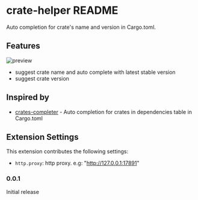 # crate-helper README

Auto completion for crate's name and version in Cargo.toml.

## Features

![preview](images/auto.gif)
- suggest crate name and auto complete with latest stable version
- suggest crate version

## Inspired by

- [crates-completer](https://github.com/jedeop/crates-completer) - Auto completion for crates in dependencies table in Cargo.toml

## Extension Settings

This extension contributes the following settings:

* `http.proxy`: http proxy. e.g: "http://127.0.0.1:17891"

### 0.0.1

Initial release
